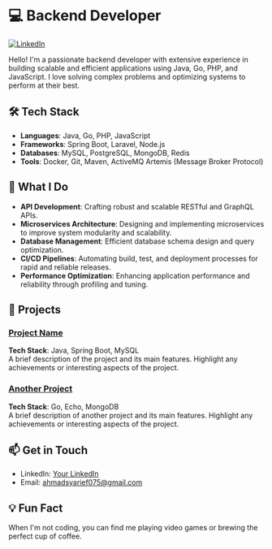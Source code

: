 # 💻 Backend Developer

[![LinkedIn](https://img.shields.io/badge/LinkedIn-Connect-blue)](https://www.linkedin.com/in/ahmad-syarifudin-9274b6209/)

Hello! I'm a passionate backend developer with extensive experience in building scalable and efficient applications using Java, Go, PHP, and JavaScript. I love solving complex problems and optimizing systems to perform at their best.

## 🛠️ Tech Stack

- **Languages**: Java, Go, PHP, JavaScript
- **Frameworks**: Spring Boot, Laravel, Node.js
- **Databases**: MySQL, PostgreSQL, MongoDB, Redis
- **Tools**: Docker, Git, Maven, ActiveMQ Artemis (Message Broker Protocol)

## 🔧 What I Do

- **API Development**: Crafting robust and scalable RESTful and GraphQL APIs.
- **Microservices Architecture**: Designing and implementing microservices to improve system modularity and scalability.
- **Database Management**: Efficient database schema design and query optimization.
- **CI/CD Pipelines**: Automating build, test, and deployment processes for rapid and reliable releases.
- **Performance Optimization**: Enhancing application performance and reliability through profiling and tuning.

## 🌟 Projects

### [Project Name](https://github.com/yourusername/projectname)
**Tech Stack**: Java, Spring Boot, MySQL  
A brief description of the project and its main features. Highlight any achievements or interesting aspects of the project.

### [Another Project](https://github.com/yourusername/anotherproject)
**Tech Stack**: Go, Echo, MongoDB  
A brief description of another project and its main features. Highlight any achievements or interesting aspects of the project.

## 📫 Get in Touch

- LinkedIn: [Your LinkedIn](https://www.linkedin.com/in/ahmad-syarifudin-9274b6209/)
- Email: ahmadsyarief075@gmail.com

## 💡 Fun Fact

When I'm not coding, you can find me playing video games or brewing the perfect cup of coffee.
